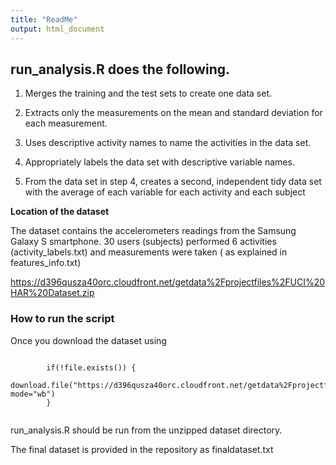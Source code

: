 ```yaml
---
title: "ReadMe"
output: html_document
---
```


## run_analysis.R does the following. 

  1. Merges the training and the test sets to create one data set.
        
  2. Extracts only the measurements on the mean and standard deviation for each measurement.
    
  3. Uses descriptive activity names to name the activities in the data set.
    
  4. Appropriately labels the data set with descriptive variable names. 

  5. From the data set in step 4, creates a second, independent tidy data set with the average of each variable for each activity and each subject
  
  **Location of the dataset**
  
  The dataset contains the accelerometers readings from the Samsung Galaxy S smartphone. 
  30 users (subjects) performed 6 activities (activity_labels.txt) and measurements were taken ( as explained in features_info.txt)
  
  https://d396qusza40orc.cloudfront.net/getdata%2Fprojectfiles%2FUCI%20HAR%20Dataset.zip
  
  
### How to run the script
  
  Once you download the dataset using 
  
```{r}        
        
        if(!file.exists()) { 
                download.file("https://d396qusza40orc.cloudfront.net/getdata%2Fprojectfiles%2FUCI%20HAR%20Dataset.zip",method="auto", mode="wb")
        }
        
```  
  run_analysis.R should be run from the unzipped dataset directory.
  
  The final dataset is provided in the repository as finaldataset.txt
  
  